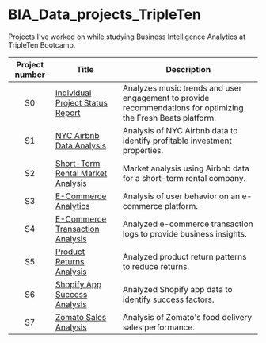 # BIA_Data_projects_TripleTen
Projects I've worked on while studying Business Intelligence Analytics at TripleTen Bootcamp.

| Project number | Title | Description |
| :-----------: | ----------- |----------- |
| S0 | [Individual Project Status Report](url)   | Analyzes music trends and user engagement to provide recommendations for optimizing the Fresh Beats platform. | 
| S1 | [NYC Airbnb Data Analysis](url)      | Analysis of NYC Airbnb data to identify profitable investment properties.                                     | 
| S2 | [Short-Term Rental Market Analysis](url) | Market analysis using Airbnb data for a short-term rental company.                                          | 
| S3 | [E-Commerce Analytics](url)        | Analysis of user behavior on an e-commerce platform.                                                        |
| S4 | [E-Commerce Transaction Analysis](url)  | Analyzed e-commerce transaction logs to provide business insights.                                          | 
| S5 | [Product Returns Analysis](url)    | Analyzed product return patterns to reduce returns.                                                          |
| S6 |[Shopify App Success Analysis](url)| Analyzed Shopify app data to identify success factors.                                                      | 
| S7 | [Zomato Sales Analysis](url)| Analysis of Zomato's food delivery sales performance.                                                        | 
